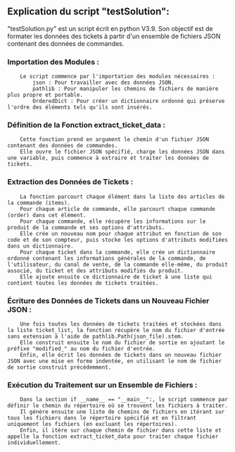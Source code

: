 ## Explication du script "testSolution":

"testSolution.py" est un script écrit en python V3.9. Son objectif est de formater les données des tickets à partir d'un ensemble de fichiers JSON contenant des données de commandes.

### Importation des Modules :
        Le script commence par l'importation des modules nécessaires :
            json : Pour travailler avec des données JSON.
            pathlib : Pour manipuler les chemins de fichiers de manière plus propre et portable.
            OrderedDict : Pour créer un dictionnaire ordonné qui préserve l'ordre des éléments tels qu'ils sont insérés.

### Définition de la Fonction extract_ticket_data :
        Cette fonction prend en argument le chemin d'un fichier JSON contenant des données de commandes.
        Elle ouvre le fichier JSON spécifié, charge les données JSON dans une variable, puis commence à extraire et traiter les données de tickets.

### Extraction des Données de Tickets :
        La fonction parcourt chaque élément dans la liste des articles de la commande (items).
        Pour chaque article de commande, elle parcourt chaque commande (order) dans cet élément.
        Pour chaque commande, elle récupère les informations sur le produit de la commande et ses options d'attributs.
        Elle crée un nouveau nom pour chaque attribut en fonction de son code et de son compteur, puis stocke les options d'attributs modifiées dans un dictionnaire.
        Pour chaque ticket dans la commande, elle crée un dictionnaire ordonné contenant les informations générales de la commande, de l'utilisateur, du canal de vente, de la commande elle-même, du produit associé, du ticket et des attributs modifiés du produit.
        Elle ajoute ensuite ce dictionnaire de ticket à une liste qui contient toutes les données de tickets traitées.

### Écriture des Données de Tickets dans un Nouveau Fichier JSON :
        Une fois toutes les données de tickets traitées et stockées dans la liste ticket_list, la fonction récupère le nom du fichier d'entrée sans extension à l'aide de pathlib.Path(json_file).stem.
        Elle construit ensuite le nom du fichier de sortie en ajoutant le préfixe "modified_" au nom du fichier d'entrée.
        Enfin, elle écrit les données de tickets dans un nouveau fichier JSON avec une mise en forme indentée, en utilisant le nom de fichier de sortie construit précédemment.

### Exécution du Traitement sur un Ensemble de Fichiers :
        Dans la section if __name__ == "__main__":, le script commence par définir le chemin du répertoire où se trouvent les fichiers à traiter.
        Il génère ensuite une liste de chemins de fichiers en itérant sur tous les fichiers dans le répertoire spécifié et en filtrant uniquement les fichiers (en excluant les répertoires).
        Enfin, il itère sur chaque chemin de fichier dans cette liste et appelle la fonction extract_ticket_data pour traiter chaque fichier individuellement.